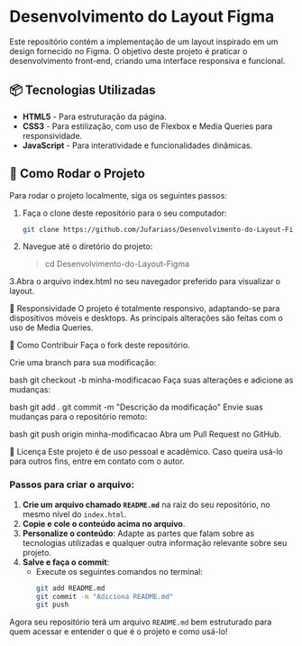 # Desenvolvimento do Layout Figma

Este repositório contém a implementação de um layout inspirado em um design fornecido no Figma. O objetivo deste projeto é praticar o desenvolvimento front-end, criando uma interface responsiva e funcional.

## 📦 Tecnologias Utilizadas

- **HTML5** - Para estruturação da página.
- **CSS3** - Para estilização, com uso de Flexbox e Media Queries para responsividade.
- **JavaScript** - Para interatividade e funcionalidades dinâmicas.

## 🚀 Como Rodar o Projeto

Para rodar o projeto localmente, siga os seguintes passos:

1. Faça o clone deste repositório para o seu computador:

   ```bash
   git clone https://github.com/Jufariass/Desenvolvimento-do-Layout-Figma.git
2. Navegue até o diretório do projeto:
   > cd Desenvolvimento-do-Layout-Figma

3.Abra o arquivo index.html no seu navegador preferido para visualizar o layout.

📱 Responsividade
O projeto é totalmente responsivo, adaptando-se para dispositivos móveis e desktops. As principais alterações são feitas com o uso de Media Queries.

🔧 Como Contribuir
Faça o fork deste repositório.

Crie uma branch para sua modificação:

bash
git checkout -b minha-modificacao
Faça suas alterações e adicione as mudanças:

bash
git add .
git commit -m "Descrição da modificação"
Envie suas mudanças para o repositório remoto:

bash
git push origin minha-modificacao
Abra um Pull Request no GitHub.

📄 Licença
Este projeto é de uso pessoal e acadêmico. Caso queira usá-lo para outros fins, entre em contato com o autor.


### Passos para criar o arquivo:

1. **Crie um arquivo chamado `README.md`** na raiz do seu repositório, no mesmo nível do `index.html`.
2. **Copie e cole o conteúdo acima no arquivo**.
3. **Personalize o conteúdo**: Adapte as partes que falam sobre as tecnologias utilizadas e qualquer outra informação relevante sobre seu projeto.
4. **Salve e faça o commit**:
   - Execute os seguintes comandos no terminal:
     ```bash
     git add README.md
     git commit -m "Adiciona README.md"
     git push
     ```

Agora seu repositório terá um arquivo `README.md` bem estruturado para quem acessar e entender o que é o projeto e como usá-lo!







